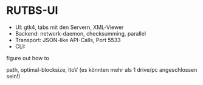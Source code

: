 # RUTBS-UI

- UI:           gtk4, tabs mit den Servern, XML-Viewer
- Backend:      network-daemon, checksumming, parallel
- Transport:    JSON-like API-Calls, Port 5533
- CLI:          

figure out how to 


path, optimal-blocksize, ltoV (es könnten mehr als 1 drive/pc angeschlossen sein!)
